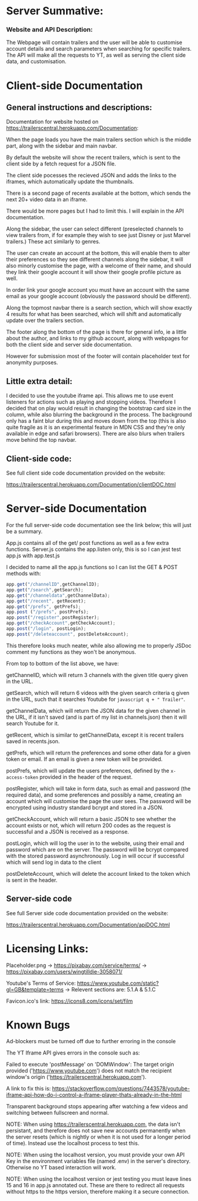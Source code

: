 # Server Summative:

### Website and API Description:
The Webpage will contain trailers and the user will be able to customise account details and search parameters when searching for specific trailers.
The API will make all the requests to YT, as well as serving the client side data, and customisation.


# Client-side Documentation

## General instructions and descriptions:

Documentation for website hosted on https://trailerscentral.herokuapp.com/Documentation:

When the page loads you have the main trailers section which is the middle part, along with the sidebar and main navbar.

By default the website will show the recent trailers, which is sent to the client side by a fetch request for a JSON file. 

The client side pocesses the recieved JSON and adds the links to the iframes, which automatically update the thumbnails. 

There is a second page of recents available at the bottom, which sends the next 20+ video data in an iframe. 

There would be more pages but I had to limit this. I will explain in the API documentation.

Along the sidebar, the user can select different (preselected channels to view trailers from, if for example they wish to see just Disney or just Marvel trailers.) These act similarly to genres. 

The user can create an account at the bottom, this will enable them to alter their preferences so they see different channels along the sidebar, 
it will also minorly customise the page, with a welcome of their name, and should they link their google account it will show their google profile picture as well.

In order link your google account you must have an account with the same email as your google account (obviously the password should be different).

Along the topmost navbar there is a search section, which will show exactly 4 results for what has been searched, which will shift and automatically update over the trailers section.

The footer along the bottom of the page is there for general info, ie a little about the author, and links to my github account, along with webpages for both the client side and server side documentation.

However for submission most of the footer will contain placeholder text for anonymity purposes.

## Little extra detail:
I decided to use the youtube iframe api. This allows me to use event listeners for actions such as playing and stopping videos. 
Therefore I decided that on play would result in changing the bootstrap card size in the column, while also blurring the background in the process. 
The background only has a faint blur during this and moves down from the top (this is also quite fragile as it is an experimental feature in MDN CSS and they're only available in edge and safari browsers). 
There are also blurs when trailers move behind the top navbar.  

## Client-side code: 
See full client side code documentation provided on the website:

https://trailerscentral.herokuapp.com/Documentation/clientDOC.html


# Server-side Documentation

For the full server-side code documentation see the link below; this will just be a summary.

App.js contains all of the get/ post functions as well as a few extra functions. Server.js contains the app.listen only, this is so I can jest test app.js with app.test.js

I decided to name all the app.js functions so I can list the GET & POST methods with: 
```javascript
app.get("/channelID",getChannelID);
app.get("/search",getSearch);
app.get("/channeldata",getChannelData);
app.get("/recent", getRecent);
app.get("/prefs", getPrefs);
app.post ("/prefs", postPrefs);
app.post("/register",postRegister);
app.get("/checkAccount",getCheckAccount);
app.post("/login", postLogin);
app.post("/deleteaccount", postDeleteAccount);
```
This therefore looks much neater, while also allowing me to properly JSDoc comment my functions as they won't be anonymous.

From top to bottom of the list above, we have:

getChannelID, which will return 3 channels with the given title query given in the URL.

getSearch, which will return 6 videos with the given search criteria q given in the URL, such that it searches Youtube for ```javascript q + " Trailer"```.

getChannelData, which will return the JSON data for the given channel in the URL, if it isn't saved (and is part of my list in channels.json) then it will search Youtube for it.

getRecent, which is similar to getChannelData, except it is recent trailers saved in recents.json.

getPrefs, which will return the preferences and some other data for a given token or email. If an email is given a new token will be provided.

postPrefs, which will update the users preferences, defined by the `x-access-token` provided in the header of the request.

postRegister, which will take in form data, such as email and password (the required data), and some preferences and possibly a name, creating an account which will customise the page the user sees. The password will be encrypted using industry standard bcrypt and stored in a JSON.

getCheckAccount, which will return a basic JSON to see whether the account exists or not, which will return 200 codes as the request is successful and a JSON is received as a response.

postLogin, which will log the user in to the website, using their email and password which are on the server. The password will be bcrypt compared with the stored password asynchronously. Log in will occur if successful which will send log in data to the client

postDeleteAccount, which will delete the account linked to the token which is sent in the header.

## Server-side code
See full Server side code documentation provided on the website:

https://trailerscentral.herokuapp.com/Documentation/apiDOC.html

# Licensing Links:

Placeholder.png -> https://pixabay.com/service/terms/ -> https://pixabay.com/users/wingtilldie-3058071/

Youtube's Terms of Service: https://www.youtube.com/static?gl=GB&template=terms -> Relevent sections are: 5.1.A & 5.1.C

Favicon.ico's link: https://icons8.com/icons/set/film

# Known Bugs
Ad-blockers must be turned off due to further erroring in the console

The YT Iframe API gives errors in the console such as: 

Failed to execute 'postMessage' on 'DOMWindow': The target origin provided ('https://www.youtube.com') does not match the recipient window's origin ('https://trailerscentral.herokuapp.com').

A link to fix this is: https://stackoverflow.com/questions/7443578/youtube-iframe-api-how-do-i-control-a-iframe-player-thats-already-in-the-html

Transparent background stops appearing after watching a few videos and switching between fullscreen and normal.

NOTE: When using https://trailerscentral.herokuapp.com, the data isn't persistant, and therefore does not save new accounts permanently when the server resets (which is nightly or when it is not used for a longer period of time). Instead use the localhost process to test this.

NOTE: When using the localhost version, you must provide your own API Key in the environment variables file (named .env) in the server's directory. Otherwise no YT based interaction will work.

NOTE: When using the localhost version or jest testing you must leave lines 15 and 16 in app.js annotated out. These are there to redirect all requests without https to the https version, therefore making it a secure connection.



